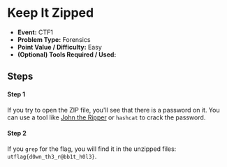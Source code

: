 # Keep It Zipped 
* **Event:** CTF1
* **Problem Type:** Forensics
* **Point Value / Difficulty:** Easy
* **(Optional) Tools Required / Used:**

## Steps​
#### Step 1
If you try to open the ZIP file, you'll see that there is a password on it. You can use a tool like [John the Ripper](https://www.openwall.com/john/) or `hashcat` to crack the password.

#### Step 2
If you `grep` for the flag, you will find it in the unzipped files: `utflag{d0wn_th3_r@bb1t_h0l3}`.
